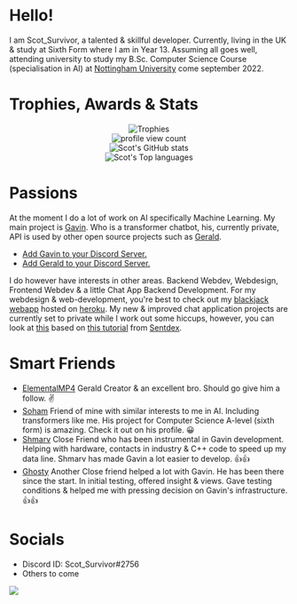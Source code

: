 # Hello!
I am Scot_Survivor, a talented & skillful developer. Currently, living in the UK & study at Sixth Form where I am in Year 13. 
Assuming all goes well, attending university to study my B.Sc. Computer Science Course (specialisation in AI) at 
<a href="https://www.nottingham.ac.uk/" target="_blank">Nottingham University<a/> come september 2022. 

# Trophies, Awards & Stats
<p align="center">
<img src="https://github-profile-trophy.vercel.app/?username=Scot-Survivor&theme=discord&no-bg=true&no-frame=true&row=2&column=3"  alt="Trophies"/>
<br>
<img src="https://komarev.com/ghpvc/?username=Scot-Survivor&color=green&style=for-the-badge"  alt="profile view count"/>
<br>
<img src="https://github-readme-stats.vercel.app/api?username=Scot-Survivor&show_icons=true&theme=dracula"  alt="Scot's GitHub stats"/>
<br>
<img src="https://github-readme-stats.vercel.app/api/top-langs/?username=Scot-Survivor&theme=dracula&layout=compact" alt="Scot's Top languages"/>
</p>

# Passions
At the moment I do a lot of work on AI specifically Machine Learning. My main project is <a href="https://github.com/Gavin-Development" target="_blank">
Gavin</a>. Who is a transformer chatbot, his, currently private, API is used by other open source projects such as 
<a href="https://github.com/Gerald-Development" target="_blank">
Gerald</a>. 
- <a href="https://discord.com/api/oauth2/authorize?client_id=753611486999478322&permissions=378944&scope=bot" target="_blank">Add Gavin to your Discord Server.</a>
- <a href="https://discord.com/channels/729317146127106059/772921190280724512/931679686885527552" target="_blank">Add Gerald to your Discord Server.</a>

I do however have interests in other areas. Backend Webdev, Webdesign, Frontend Webdev & a little Chat App Backend Development. For my webdesign & web-development, 
you're best to check 
out my <a href="http://blackjack-example.herokuapp.com/index.html" target="_blank">blackjack webapp</a> hosted on <a href="https://www.heroku.com/" target="_blank">heroku</a>.
My new & improved chat application projects are currently set to private while I work out some hiccups, however, 
you can look at <a href="https://github.com/Scot-Survivor/SecureChatApp" target="_blank">this</a> based on
<a href="https://pythonprogramming.net/chat-application-kivy-application-python-tutorial/" target="_blank">this tutorial</a> 
from <a href="https://www.youtube.com/channel/UCfzlCWGWYyIQ0aLC5w48gBQ" target="_blank">Sentdex</a>. 

# Smart Friends
- <a href="https://github.com/Elementalmp4" target="_blank">ElementalMP4</a> Gerald Creator & an excellent bro. Should go give him a follow. ✌️ 
- <a href="https://github.com/Soham-Deshpande" target="_blank">Soham</a> Friend of mine with similar interests to me in AI. Including transformers like me. 
His project for Computer Science A-level (sixth form) is amazing. Check it out on his profile. 😀
- <a href="https://github.com/Shmarvadon" target="_blank">Shmarv</a> Close Friend who has been instrumental in Gavin development. Helping with hardware,
contacts in industry & C++ code to speed up my data line. Shmarv has made Gavin a lot easier to develop. 👍👍
- <a href="https://github.com/TheNitpickyCloud" target="_blank">Ghosty</a> Another Close friend helped a lot with Gavin. He has been there since the start. 
In initial testing, offered insight & views. Gave testing conditions & helped me with pressing decision on Gavin's infrastructure.👍👍

# Socials
- Discord ID: Scot_Survivor#2756
- Others to come

![](https://hit.yhype.me/github/profile?user_id=40865296)